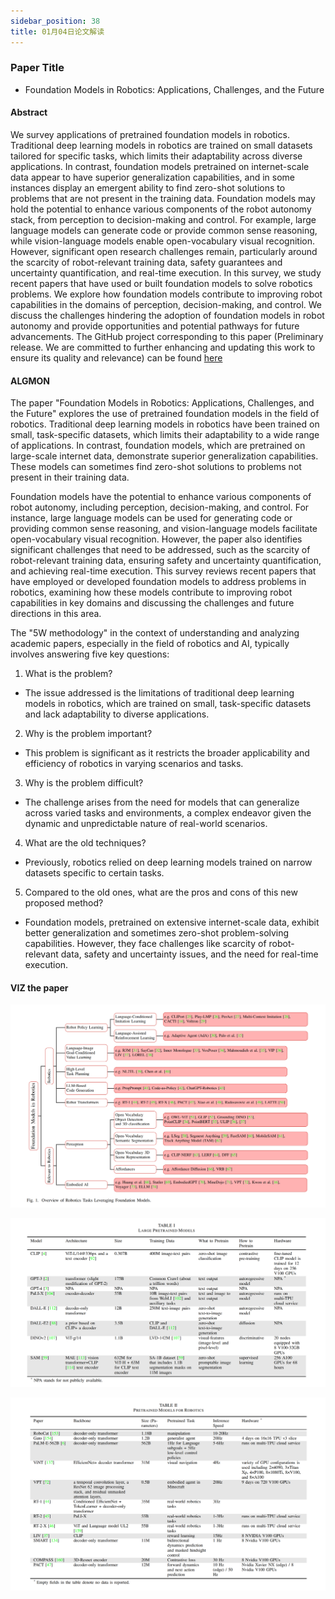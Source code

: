 ```yaml
---
sidebar_position: 38
title: 01月04日论文解读
---
```


### Paper Title
* Foundation Models in Robotics: Applications, Challenges, and the Future

#### Abstract
We survey applications of pretrained foundation models in robotics. Traditional deep learning models in robotics are trained on small datasets tailored for specific tasks, which limits their adaptability across diverse applications. In contrast, foundation models pretrained on internet-scale data appear to have superior generalization capabilities, and in some instances display an emergent ability to find zero-shot solutions to problems that are not present in the training data. Foundation models may hold the potential to enhance various components of the robot autonomy stack, from perception to decision-making and control. For example, large language models can generate code or provide common sense reasoning, while vision-language models enable open-vocabulary visual recognition. However, significant open research challenges remain, particularly around the scarcity of robot-relevant training data, safety guarantees and uncertainty quantification, and real-time execution. In this survey, we study recent papers that have used or built foundation models to solve robotics problems. We explore how foundation models contribute to improving robot capabilities in the domains of perception, decision-making, and control. We discuss the challenges hindering the adoption of foundation models in robot autonomy and provide opportunities and potential pathways for future advancements. The GitHub project corresponding to this paper (Preliminary release. We are committed to further enhancing and updating this work to ensure its quality and relevance) can be found [here](https://github.com/robotics-survey/Awesome-Robotics-Foundation-Models)

#### ALGMON
The paper "Foundation Models in Robotics: Applications, Challenges, and the Future" explores the use of pretrained foundation models in the field of robotics. Traditional deep learning models in robotics have been trained on small, task-specific datasets, which limits their adaptability to a wide range of applications. In contrast, foundation models, which are pretrained on large-scale internet data, demonstrate superior generalization capabilities. These models can sometimes find zero-shot solutions to problems not present in their training data.

Foundation models have the potential to enhance various components of robot autonomy, including perception, decision-making, and control. For instance, large language models can be used for generating code or providing common sense reasoning, and vision-language models facilitate open-vocabulary visual recognition. However, the paper also identifies significant challenges that need to be addressed, such as the scarcity of robot-relevant training data, ensuring safety and uncertainty quantification, and achieving real-time execution. This survey reviews recent papers that have employed or developed foundation models to address problems in robotics, examining how these models contribute to improving robot capabilities in key domains and discussing the challenges and future directions in this area​​.

The "5W methodology" in the context of understanding and analyzing academic papers, especially in the field of robotics and AI, typically involves answering five key questions:

1. What is the problem?
* The issue addressed is the limitations of traditional deep learning models in robotics, which are trained on small, task-specific datasets and lack adaptability to diverse applications.

2. Why is the problem important?
* This problem is significant as it restricts the broader applicability and efficiency of robotics in varying scenarios and tasks.

3. Why is the problem difficult?
* The challenge arises from the need for models that can generalize across varied tasks and environments, a complex endeavor given the dynamic and unpredictable nature of real-world scenarios.

4. What are the old techniques?
* Previously, robotics relied on deep learning models trained on narrow datasets specific to certain tasks.

5. Compared to the old ones, what are the pros and cons of this new proposed method?
* Foundation models, pretrained on extensive internet-scale data, exhibit better generalization and sometimes zero-shot problem-solving capabilities. However, they face challenges like scarcity of robot-relevant data, safety and uncertainty issues, and the need for real-time execution​​.

#### VIZ the paper
![](./20240104/fig.1.png)

![](./20240104/table.1.png)

![](./20240104/table.2.png)